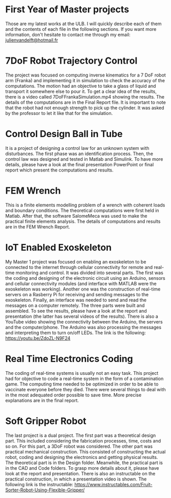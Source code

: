 # First Year of Master projects
Those are my latest works at the ULB. I will quickly describe each of them and the contents of each file in the following sections.
If you want more information, don't hesitate to contact me through my email: julienvandelft@hotmail.fr

# 7DoF Robot Trajectory Control
The project was focused on computing inverse kinematics for a 7 DoF robot arm (Franka) and implementing it in simulation to check the accuracy of the computations.
The motion had an objective to take a glass of liquid and transport it somewhere else to pour it. 
To get a clear idea of the results, there is a video called 7DoFFrankaSimulation.mp4 showing the results. 
The details of the computations are in the Final Report file.
It is important to note that the robot had not enough strength to pick up the cylinder. It was asked by the professor to let it like that for the simulation.

# Control Design Ball in Tube
It is a project of designing a control law for an unknown system with disturbances. The first phase was an identification process. 
Then, the control law was designed and tested in Matlab and Simulink.
To have more details, please have a look at the final presentation PowerPoint or final report which present the computations and results.

# FEM Wrench
This is a finite elements modelling problem of a wrench with coherent loads and boundary conditions. The theoretical computations were first held in Matlab. 
After that, the software SalomeMeca was used to make the practical finite elements analysis. The details of computations and results are in the FEM Wrench Report.

# IoT Enabled Exoskeleton
My Master 1 project was focused on enabling an exoskeleton to be connected to the internet through cellular connectivity for remote and real-time monitoring and control.
It was divided into several parts. The first was the coding and designing of the electronic circuit using an Arduino, sensors and cellular connectivity modules (and interface with MATLAB were the exoskeleton was working).
Another one was the construction of real-time servers on a Rasberry Pi for receiving and sending messages to the exoskeleton. 
Finally, an interface was needed to send and read the messages on a computer remotely. The three parts were built and assembled. 
To see the results, please have a look at the report and presentation (the latter has several videos of the results).
There is also a YouTube video showing the connectivity between the Arduino, the servers and the computer/phone. 
The Arduino was also processing the messages and interpreting them to turn on/off LEDs. The link is the following: https://youtu.be/ZdoZL-N9F24

# Real Time Electronics Coding
The coding of real-time systems is usually not an easy task. This project had for objective to code a real-time system in the form of a contamination game. 
The computing time needed to be optimized in order to be able to vaccinate everyone before they died. There were several things to deal with in the most adequated order possible to save time.
More precise explanations are in the final report.

# Soft Gripper Robot
The last project is a dual project. The first part was a theoretical design part. This included considering the fabrication processes, time, costs and so on. For this part, a 3DoF robot was considered.
The other part was practical mechanical construction. This consisted of constructing the actual robot, coding and designing the electronics and getting physical results.
The theoretical part is in the Design folder. Meanwhile, the practical part is in the CAD and Code folders. 
To grasp more details about it, please have look at the report and presentation. 
There is also an instructable on the practical construction, in which a presentation video is shown. The following link is the instructable: https://www.instructables.com/Fruit-Sorter-Robot-Using-Flexible-Gripper/
